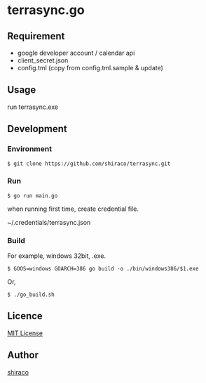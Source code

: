 terrasync.go
====

## Requirement

* google developer account / calendar api
* client_secret.json
* config.tml (copy from config.tml.sample & update)

## Usage

run terrasync.exe

## Development

### Environment

```
$ git clone https://github.com/shiraco/terrasync.git
```

### Run

```
$ go run main.go
```

when running first time, create credential file.

~/.credentials/terrasync.json

### Build

For example, windows 32bit, .exe.

```
$ GOOS=windows GOARCH=386 go build -o ./bin/windows386/$1.exe
```

Or,

```
$ ./go_build.sh
```

## Licence

[MIT License](https://github.com/shiraco/terrasync/blob/master/LICENSE)

## Author

[shiraco](https://github.com/shiraco)
